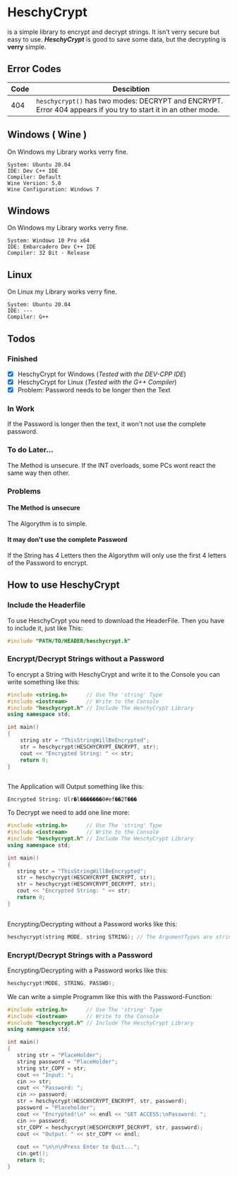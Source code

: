 # HeschyCrypt
is a simple library to encrypt and decrypt strings. It isn't verry secure but easy to use. ***HeschyCrypt*** is good to save some data, but the decrypting is **verry** simple.


## Error Codes

| Code | Descibtion |
|---|---|
|404| `heschycrypt()` has two modes: DECRYPT and ENCRYPT. Error 404 appears if you try to start it in an other mode.



## Windows ( Wine )
On Windows my Library works verry fine.

```
System: Ubuntu 20.04
IDE: Dev C++ IDE
Compiler: Default
Wine Version: 5.0
Wine Configuration: Windows 7
```

## Windows
On Windows my Library works verry fine.

```
System: Windows 10 Pro x64
IDE: Embarcadero Dev C++ IDE
Compiler: 32 Bit - Release
```

## Linux 
On Linux my Library works verry fine. 

```
System: Ubuntu 20.04
IDE: ---
Compiler: G++
```

## Todos

### Finished

- [X] HeschyCrypt for Windows    (*Tested with the DEV-CPP IDE*) 
- [X] HeschyCrypt for Linux      (*Tested with the G++ Compiler*)
- [X] Problem: Password needs to be longer then the Text

### In Work

If the Password is longer then the text, it won't not use the complete password.

### To do Later...

The Method is unsecure. 
If the INT overloads, some PCs wont react the same way then other.


### Problems

#### The Method is unsecure
The Algorythm is to simple.

#### It may don't  use the complete Password

If the String has 4 Letters then the Algorythm will only use the first 4 letters of the Password to encrypt.


## How to use HeschyCrypt

### Include the Headerfile
To use HeschyCrypt you need to download the HeaderFile. Then you have to include it, just like This:

```cpp
#include "PATH/TO/HEADER/heschycrypt.h"
```

### Encrypt/Decrypt Strings without a Password
To encrypt a String with HeschyCrypt and write it to the Console you can write something like this:

```cpp
#include <string.h>      // Use The 'string' Type
#include <iostream>      // Write to the Console
#include "heschycrypt.h" // Include The HeschyCrypt Library
using namespace std;

int main()
{
    string str = "ThisStringWillBeEncrypted";
    str = heschycrypt(HESCHYCRYPT_ENCRYPT, str);
    cout << "Encrypted String: " << str;
    return 0;
}
    
```
 The Application will Output something like this:
```
Encrypted String: Ulr�l�������0#ef��2T���
```

To Decrypt we need to add one line more:
 ```cpp
#include <string.h>      // Use The 'string' Type
#include <iostream>      // Write to the Console
#include "heschycrypt.h" // Include The HeschyCrypt Library
using namespace std;

int main()
{
    string str = "ThisStringWillBeEncrypted";
    str = heschycrypt(HESCHYCRYPT_ENCRYPT, str);
    str = heschycrypt(HESCHYCRYPT_DECRYPT, str);
    cout << "Encrypted String: " << str;
    return 0;
}
    
```
Encrypting/Decrypting without a Password works like this:

```cpp
heschycrypt(string MODE, string STRING); // The ArgumentTypes are string,string,string
```

### Encrypt/Decrypt Strings with a Password
Encrypting/Decrypting with a Password works like this:
```cpp
heschycrypt(MODE, STRING, PASSWD);
```
We can write a simple Programm like this with the Password-Function:
 ```cpp
#include <string.h>      // Use The 'string' Type
#include <iostream>      // Write to the Console
#include "heschycrypt.h" // Include The HeschyCrypt Library
using namespace std;

int main()
{
    string str = "PlaceHolder";
    string password = "PlaceHolder";
    string str_COPY = str;
    cout << "Input: ";
    cin >> str;
    cout << "Password: ";
    cin >> password;
    str = heschycrypt(HESCHYCRYPT_ENCRYPT, str, password);
    password = "Placeholder";
    cout << "Encrypted!\n" << endl << "GET ACCESS:\nPassword: ";
    cin >> password;
    str_COPY = heschycrypt(HESCHYCRYPT_DECRYPT, str, password);
    cout << "Output: " << str_COPY << endl;
    
    cout << "\n\n\nPress Enter to Quit...";
    cin.get();
    return 0;
}
    
```
